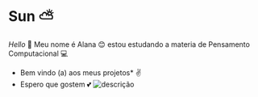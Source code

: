 # Sun :partly_sunny:
*Hello* :wave:
Meu nome é Alana :blush:
estou estudando a materia de Pensamento Computacional :computer:
* Bem vindo (a) aos meus projetos* :v:
* Espero que gostem :two_hearts:
![descrição](https://media1.tenor.com/m/mIrMnt4Kq0oAAAAC/wrotela1-rotelaw.gif)
